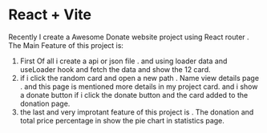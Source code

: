 # React + Vite

Recently I create a Awesome Donate website project using React router . The Main Feature of this project is: 
1. First Of all i create a api or json file . and using loader data and useLoader hook and fetch the data and show the 12 card.
2. if i click the random card and open a new path . Name view details page . and this page is mentioned more details in my project card. and i show a donate button if i click the donate button and the card added to the donation page.
3. the last and very improtant feature of this project is . The donation and total price percentage in show the pie chart in statistics page.
